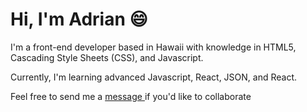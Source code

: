 <h1>Hi, I'm Adrian 😄</h1>
<p>I'm a front-end developer based in Hawaii with knowledge in HTML5, Cascading Style Sheets (CSS), and Javascript.</p>
<p>Currently, I'm learning advanced Javascript, React, JSON, and React.<p>
 <p>Feel free to send me a <a href="mailto: adrianhmelendez@outlook.com">message </a>if you'd like to collaborate</p>
<!---
adrian827/adrian827 is a ✨ special ✨ repository because its `README.md` (this file) appears on your GitHub profile.
You can click the Preview link to take a look at your changes.
--->
